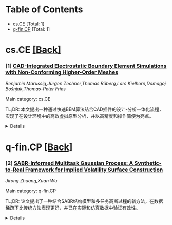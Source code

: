 <div id=toc></div>

# Table of Contents

- [cs.CE](#cs.CE) [Total: 1]
- [q-fin.CP](#q-fin.CP) [Total: 1]


<div id='cs.CE'></div>

# cs.CE [[Back]](#toc)

### [1] [CAD-Integrated Electrostatic Boundary Element Simulations with Non-Conforming Higher-Order Meshes](https://arxiv.org/abs/2506.22676)
*Benjamin Marussig,Jürgen Zechner,Thomas Rüberg,Lars Kielhorn,Domagoj Bošnjak,Thomas-Peter Fries*

Main category: cs.CE

TL;DR: 本文提出一种通过快速BEM算法结合CAD插件的设计-分析一体化流程，实现了在设计环境中的高效虚拟原型分析，并以高精度和操作简便为亮点。


<details>
  <summary>Details</summary>
Motivation: 在电器设备设计过程中，设计与分析之间存在脱节，造成原型开发效率低下，需要一种无缝集成的虚拟原型设计方法。

Method: 提出了一种基于CAD插件的设计-分析一体化流程，采用快速边界元方法（BEM），并支持非一致性与高阶网格。所有操作在设计环境中进行，包括分析模型准备和结果可视化。

Result: 数值实验表明，该方法不仅具有较高的精度，还对初始CAD表示的敏感性较低。非一致性高阶BEM方法简化了流程，提升了分析与设计的交互体验。

Conclusion: 该流程有效地将设计与分析环节紧密结合，为电器设备虚拟原型开发提供了准确且高效的技术手段。

Abstract: We present a design through analysis workflow that enables virtual
prototyping of electric devices. A CAD plugin establishes the interaction
between design and analysis, allowing the preparation of analysis models and
the visualization of its results within the design environment. The simulations
utilize a fast boundary element method (BEM) that allows for non-conforming and
higher-order meshes. Our numerical experiments investigate the accuracy of the
approach and its sensitivity to the initial CAD representation. Overall, the
workflow enables a close link between design and analysis, where the
non-conforming higher-order BEM approach provides accurate results and
significantly simplifies the interaction.

</details>


<div id='q-fin.CP'></div>

# q-fin.CP [[Back]](#toc)

### [2] [SABR-Informed Multitask Gaussian Process: A Synthetic-to-Real Framework for Implied Volatility Surface Construction](https://arxiv.org/abs/2506.22888)
*Jirong Zhuang,Xuan Wu*

Main category: q-fin.CP

TL;DR: 论文提出了一种结合SABR结构模型和多任务高斯过程的新方法，在数据稀疏下比传统方法表现更好，并已在实际和仿真数据中验证有效性。


<details>
  <summary>Details</summary>
Motivation: 构建隐含波动率曲面（IVS）在实际金融市场中很有挑战性，因为市场数据稀疏且真实市场较为复杂。结构化模型如SABR模型可解释性强但缺乏灵活性，数据驱动方法如高斯过程回归在数据稀疏下效果有限。为此，论文希望兼顾理论一致性和数据灵活性，提升模型在数据稀缺区域的表现。

Method: 提出了SABR-Informed Multi-Task Gaussian Process（SABR-MTGP）方法。该方法将IVS构建视为多任务学习问题，利用拟合SABR模型生成的密集合成数据作为源任务，稀疏市场数据为目标任务，在多任务高斯过程框架内捕捉任务相关性，并自适应地迁移结构信息。

Result: 在使用Heston模型生成的各种市场情况下，SABR-MTGP方法在不同期限内都优于标准高斯过程回归和SABR模型。对实际SPX市场数据应用表明，该方法能生成稳定且符合实际的IVS曲面。

Conclusion: 该方法在平衡SABR结构性引导和对市场数据灵活适应性方面取得了优异效果，能更好地处理数据稀疏区间，同时具备实际应用价值。

Abstract: Constructing the Implied Volatility Surface (IVS) is a challenging task in
quantitative finance due to the complexity of real markets and the sparsity of
market data. Structural models like Stochastic Alpha Beta Rho (SABR) model
offer interpretability and theoretical consistency but lack flexibility, while
purely data-driven methods such as Gaussian Process regression can struggle
with sparse data. We introduce SABR-Informed Multi-Task Gaussian Process
(SABR-MTGP), treating IVS construction as a multi-task learning problem. Our
method uses a dense synthetic dataset from a calibrated SABR model as a source
task to inform the construction based on sparse market data (the target task).
The MTGP framework captures task correlation and transfers structural
information adaptively, improving predictions particularly in data-scarce
regions. Experiments using Heston-generated ground truth data under various
market conditions show that SABR-MTGP outperforms both standard Gaussian
process regression and SABR across different maturities. Furthermore, an
application to real SPX market data demonstrates the method's practical
applicability and its ability to produce stable and realistic surfaces. This
confirms our method balances structural guidance from SABR with the flexibility
needed for market data.

</details>

